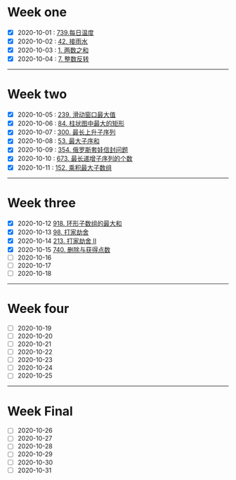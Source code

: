 # Week one

- [x] 2020-10-01 : [739.每日温度](https://github.com/archer-shu/leetcode/blob/master/2020_10_01_739_%E6%AF%8F%E6%97%A5%E6%B8%A9%E5%BA%A6.md)
- [x] 2020-10-02 : [42. 接雨水](https://github.com/archer-shu/leetcode/blob/master/2020_10_02_42.%20%E6%8E%A5%E9%9B%A8%E6%B0%B4.md)
- [x] 2020-10-03 : [1. 两数之和](https://github.com/archer-shu/leetcode/blob/master/2020_10_03_1.%E4%B8%A4%E6%95%B0%E4%B9%8B%E5%92%8C.md)
- [x] 2020-10-04 : [7. 整数反转](https://github.com/archer-shu/leetcode/blob/master/2020_10_04_7.%20%E6%95%B4%E6%95%B0%E5%8F%8D%E8%BD%AC.md)

<hr>


# Week two
- [x] 2020-10-05 : [239. 滑动窗口最大值](https://github.com/archer-shu/leetcode/blob/master/2020_10_05_239.%20%E6%BB%91%E5%8A%A8%E7%AA%97%E5%8F%A3%E6%9C%80%E5%A4%A7%E5%80%BC.md)
- [x] 2020-10-06 : [84. 柱状图中最大的矩形](https://github.com/archer-shu/leetcode/blob/master/Oct/2020_10_06_84.%20%E6%9F%B1%E7%8A%B6%E5%9B%BE%E4%B8%AD%E6%9C%80%E5%A4%A7%E7%9A%84%E7%9F%A9%E5%BD%A2.md)
- [x] 2020-10-07 : [300. 最长上升子序列](https://github.com/archer-shu/leetcode/blob/master/Oct/2020_10_07_300.%20%E6%9C%80%E9%95%BF%E4%B8%8A%E5%8D%87%E5%AD%90%E5%BA%8F%E5%88%97.md)
- [x] 2020-10-08 : [53. 最大子序和](https://github.com/archer-shu/leetcode/blob/master/Oct/2020_10_08_53.%20%E6%9C%80%E5%A4%A7%E5%AD%90%E5%BA%8F%E5%92%8C.md)
- [x] 2020-10-09 : [354. 俄罗斯套娃信封问题](https://github.com/archer-shu/leetcode/blob/master/Oct/2020_10_09_354.%20%E4%BF%84%E7%BD%97%E6%96%AF%E5%A5%97%E5%A8%83%E4%BF%A1%E5%B0%81%E9%97%AE%E9%A2%98.md)
- [x] 2020-10-10 : [673. 最长递增子序列的个数](https://github.com/archer-shu/leetcode/blob/master/Oct/2020_10_10_673.%20%E6%9C%80%E9%95%BF%E9%80%92%E5%A2%9E%E5%AD%90%E5%BA%8F%E5%88%97%E7%9A%84%E4%B8%AA%E6%95%B0.md)
- [x] 2020-10-11 : [152. 乘积最大子数组](https://github.com/archer-shu/leetcode/blob/master/Oct/2020_10_11_152.%20%E4%B9%98%E7%A7%AF%E6%9C%80%E5%A4%A7%E5%AD%90%E6%95%B0%E7%BB%84.md)

<hr>


# Week three
- [x] 2020-10-12 [918. 环形子数组的最大和](https://github.com/archer-shu/leetcode/blob/master/Oct/2020_10_12_918.%20%E7%8E%AF%E5%BD%A2%E5%AD%90%E6%95%B0%E7%BB%84%E7%9A%84%E6%9C%80%E5%A4%A7%E5%92%8C.md)
- [x] 2020-10-13 [98. 打家劫舍](https://github.com/archer-shu/leetcode/blob/master/Oct/2020_10_13_98.%20%E6%89%93%E5%AE%B6%E5%8A%AB%E8%88%8D.md)
- [x] 2020-10-14 [213. 打家劫舍 II](https://github.com/archer-shu/leetcode/blob/master/Oct/2020_10_14_213.%20%E6%89%93%E5%AE%B6%E5%8A%AB%E8%88%8D%20II.md)
- [x] 2020-10-15 [740. 删除与获得点数](https://github.com/archer-shu/leetcode/blob/master/Oct/2020_10_15_740.%20%E5%88%A0%E9%99%A4%E4%B8%8E%E8%8E%B7%E5%BE%97%E7%82%B9%E6%95%B0.md)
- [ ] 2020-10-16
- [ ] 2020-10-17
- [ ] 2020-10-18

<hr>


# Week four
- [ ] 2020-10-19
- [ ] 2020-10-20
- [ ] 2020-10-21
- [ ] 2020-10-22
- [ ] 2020-10-23
- [ ] 2020-10-24
- [ ] 2020-10-25

<hr>


# Week Final
- [ ] 2020-10-26
- [ ] 2020-10-27
- [ ] 2020-10-28
- [ ] 2020-10-29
- [ ] 2020-10-30
- [ ] 2020-10-31
